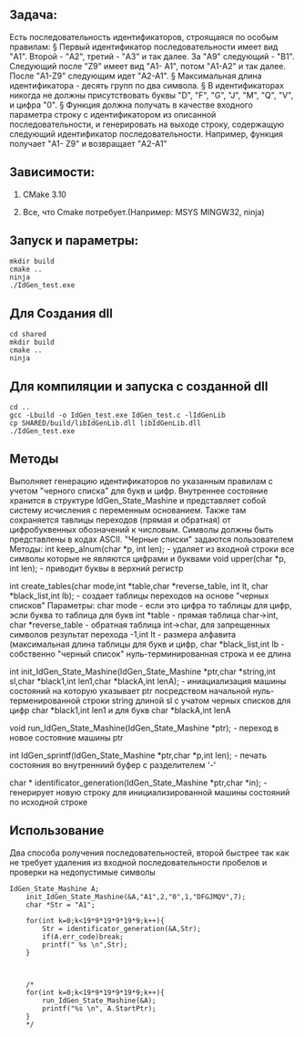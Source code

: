 ## Задача:

Есть последовательность идентификаторов, строящаяся по особым правилам:
§ Первый идентификатор последовательности имеет вид "A1". Второй - "A2", третий -
"A3" и так далее. За "A9" следующий - "B1". Следующий после "Z9" имеет вид "A1-
A1", потом "A1-A2" и так далее. После "A1-Z9" следующим идет "A2-A1".
§ Максимальная длина идентификатора - десять групп по два символа.
§ В идентификаторах никогда не должны присутствовать буквы "D", "F", "G", "J", "M",
"Q", "V", и цифра "0".
§ Функция должна получать в качестве входного параметра строку с идентификатором
из описанной последовательности, и генерировать на выходе строку, содержащую
следующий идентификатор последовательности. Например, функция получает "A1-
Z9" и возвращает "A2-A1"

## Зависимости:

1. CMake 3.10

2. Все, что Cmake потребует.(Например: MSYS MINGW32, ninja)

## Запуск и параметры:

```
mkdir build
cmake ..
ninja
./IdGen_test.exe
```
## Для Создания dll

```
cd shared
mkdir build
cmake ..
ninja
```
## Для компиляции и запуска с созданной dll

```
cd ..
gcc -Lbuild -o IdGen_test.exe IdGen_test.c -lIdGenLib
cp SHARED/build/libIdGenLib.dll libIdGenLib.dll
./IdGen_test.exe
```
## Методы

Выполняет генерацию идентификаторов по указанным правилам с учетом "черного списка" для букв и цифр.
Внутреннее состояние хранится в структуре IdGen_State_Mashine и представляет собой систему исчисления с переменным основанием. 
Также там сохраняется тавлицы переходов (прямая и обратная) от цифробуквенных
обозначений к числовым. Символы должны быть представлены в кодах ASCII. "Черные списки" задаются  пользователем
 Методы:
int keep_alnum(char *p, int len); - удаляет из входной строки все символы которые не являются цифрами и буквами
  void upper(char *p, int len); - приводит буквы в верхний регистр

int create_tables(char mode,int *table,char *reverse_table, int lt, char *black_list,int lb); - создает таблицы переходов на основе "черных списков" 
	  Параметры: char mode - если это цифра то таблицы для цифр, эсли буква то таблица для букв int *table - прямая таблица char->int, char *reverse_table - обратная таблица int->char, для запрещенных символов
   результат перехода -1,int lt - размера алфавита (максимальная длина таблицы для букв и цифр, char *black_list,int lb - собственно "черный список" нуль-терминированная строка и ее длина

int init_IdGen_State_Mashine(IdGen_State_Mashine *ptr,char *string,int sl,char *black1,int len1,char *blackA,int lenA); - иниациализация машины состояний на которую указывает ptr посредством 
начальной нуль-терменированной строки string длиной sl с учатом черных списков для цифр char *black1,int len1 и для букв char *blackA,int lenA 

void run_IdGen_State_Mashine(IdGen_State_Mashine *ptr); - переход в новое состояние машины ptr

int IdGen_sprintf(IdGen_State_Mashine *ptr,char *p,int len); - печать состояния во внутренниий буфер с разделителем '-'

char * identificator_generation(IdGen_State_Mashine *ptr,char *in); - генерирует новую строку для инициализированной машины состояний по исходной строке

## Использование

Два способа ролучения последовательностей,
второй быстрее так как не требует удаления из входной последовательности пробелов и проверки на недопустимые символы

```
IdGen_State_Mashine A;
	init_IdGen_State_Mashine(&A,"A1",2,"0",1,"DFGJMQV",7);
	char *Str = "A1";
	
	for(int k=0;k<19*9*19*9*19*9;k++){
		Str = identificator_generation(&A,Str);
		if(A.err_code)break;
		printf(" %s \n",Str);
	}
	
	
	
	/*
	for(int k=0;k<19*9*19*9*19*9;k++){
		run_IdGen_State_Mashine(&A);
		printf("%s \n", A.StartPtr);
	}
	*/
```


